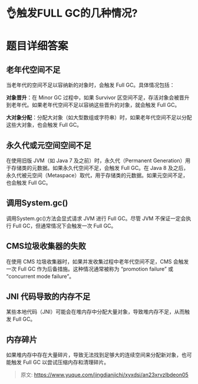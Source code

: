 # 👌触发FULL GC的几种情况?

# 题目详细答案
## 老年代空间不足
当老年代的空间不足以容纳新的对象时，会触发 Full GC。具体情况包括：

**对象晋升**：在 Minor GC 过程中，如果 Survivor 区空间不足，存活对象会被晋升到老年代。如果老年代空间不足以容纳这些晋升的对象，就会触发 Full GC。

**大对象分配**：分配大对象（如大型数组或字符串）时，如果老年代空间不足以分配这些大对象，也会触发 Full GC。

## 永久代或元空间空间不足
在使用旧版 JVM（如 Java 7 及之前）时，永久代（Permanent Generation）用于存储类的元数据。如果永久代空间不足，会触发 Full GC。在 Java 8 及之后，永久代被元空间（Metaspace）取代，用于存储类的元数据。如果元空间不足，也会触发 Full GC。

## 调用System.gc()
调用System.gc()方法会显式请求 JVM 进行 Full GC。尽管 JVM 不保证一定会执行 Full GC，但通常情况下会触发一次 Full GC。

## CMS垃圾收集器的失败
在使用 CMS 垃圾收集器时，如果并发收集过程中老年代空间不足，CMS 会触发一次 Full GC 作为后备措施。这种情况通常被称为 “promotion failure” 或 “concurrent mode failure”。

## JNI 代码导致的内存不足
某些本地代码（JNI）可能会在堆内存中分配大量对象，导致堆内存不足，从而触发 Full GC。

## 内存碎片
如果堆内存中存在大量碎片，导致无法找到足够大的连续空间来分配新对象，也可能触发 Full GC 以尝试压缩内存和清理碎片。



> 原文: <https://www.yuque.com/jingdianjichi/xyxdsi/an23xrvzlbdeon05>